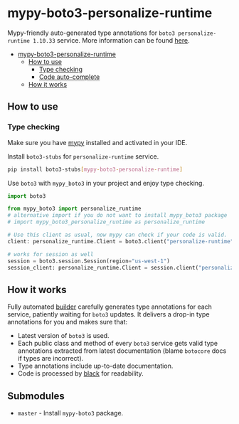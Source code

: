 # mypy-boto3-personalize-runtime

Mypy-friendly auto-generated type annotations for `boto3 personalize-runtime 1.10.33` service.
More information can be found [here](https://github.com/vemel/mypy_boto3).

- [mypy-boto3-personalize-runtime](#mypy-boto3-personalize-runtime)
  - [How to use](#how-to-use)
    - [Type checking](#type-checking)
    - [Code auto-complete](#code-auto-complete)
  - [How it works](#how-it-works)

## How to use

### Type checking

Make sure you have [mypy](https://github.com/python/mypy) installed and activated in your IDE.

Install `boto3-stubs` for `personalize-runtime` service.

```bash
pip install boto3-stubs[mypy-boto3-personalize-runtime]
```

Use `boto3` with `mypy_boto3` in your project and enjoy type checking.

```python
import boto3

from mypy_boto3 import personalize_runtime
# alternative import if you do not want to install mypy_boto3 package
# import mypy_boto3_personalize_runtime as personalize_runtime

# Use this client as usual, now mypy can check if your code is valid.
client: personalize_runtime.Client = boto3.client("personalize-runtime")

# works for session as well
session = boto3.session.Session(region="us-west-1")
session_client: personalize_runtime.Client = session.client("personalize-runtime")

```

## How it works

Fully automated [builder](https://github.com/vemel/mypy_boto3) carefully generates
type annotations for each service, patiently waiting for `boto3` updates. It delivers
a drop-in type annotations for you and makes sure that:

- Latest version of `boto3` is used.
- Each public class and method of every `boto3` service gets valid type annotations
  extracted from latest documentation (blame `botocore` docs if types are incorrect).
- Type annotations include up-to-date documentation.
- Code is processed by [black](https://github.com/psf/black) for readability.

## Submodules

- `master` - Install `mypy-boto3` package.